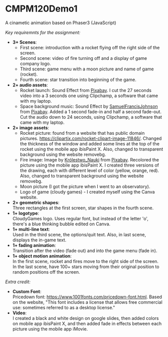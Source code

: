 # CMPM120Demo1
A cinametic animation based on Phaser3 (JavaScript)

*Key requiremnts for the assignment:*
- **3+ Scenes**:<br>
    - First scene: introduction with a rocket flying off the right side of the screen. <br>
    - Second scene: video of fire turning off and a display of game company logo. <br>
    - Third scene: game menu with a moon picture and name of game (rocket). <br>
    - Fourth scene: star transition into beginning of the game. <br>
- **2+ audio assets**:<br>
    - Rocket launch: Sound Effect from <a href="https://pixabay.com/?utm_source=link-attribution&amp;utm_medium=referral&amp;utm_campaign=music&amp;utm_content=76003">Pixabay</a>. I cut the 27 seconds video into a 3 seconds one using Clipchamp, a software that came with my laptop.<br>
    - Space background music: Sound Effect by <a href="https://pixabay.com/users/samuelfrancisjohnson-1207793/?utm_source=link-attribution&amp;utm_medium=referral&amp;utm_campaign=music&amp;utm_content=106826">SamuelFrancisJohnson</a> from <a href="https://pixabay.com//?utm_source=link-attribution&amp;utm_medium=referral&amp;utm_campaign=music&amp;utm_content=106826">Pixabay</a>. Added a 1 second fade-in and half a second fade-out. Cut the audio down to 24 seconds, using Clipchamp, a software that came with my laptop.
- **2+ image assets**:<br>
    - Rocket picture: found from a website that has public domain pictures. https://clipartix.com/rocket-clipart-image-11846/. Changed the thickness of the window and added some lines at the top of the rocket using the mobile app ibisPaint X. Also, changed to transparent background using the website removebg.<br>
    - Fire image: Image by <a href="https://pixabay.com/users/królestwo_nauki-17664295/?utm_source=link-attribution&amp;utm_medium=referral&amp;utm_campaign=image&amp;utm_content=6904983">Królestwo_Nauki</a> from <a href="https://pixabay.com//?utm_source=link-attribution&amp;utm_medium=referral&amp;utm_campaign=image&amp;utm_content=6904983">Pixabay</a>. Recolored the picture using the mobile app ibisPaint X. I created three versions of the drawing, each with different level of color (yellow, orange, red).  Also, changed to transparent background using the website removebg. <br>
    - Moon picture (I got the picture when I went to an observatory).<br>
    - Logo of game (cloudy games) - I created myself using the Canva website.<br>
- **2+ geometric shapes**:<br>
    Three rectangles at the first screen, star shapes in the fourth scene.<br>
- **1+ logotype**:<br>
    CloudyGames logo. Uses regular font, but instead of the letter 'o', there's a blue thinking bubble edited on Canva.<br>
- **1+ multi-line text**:<br>
    Used in the third scene, the options/quit text. Also, in last scene, displays the in-game text.<br>
- **1+ fading animation**:<br>
    Transition after the video (fade out) and into the game menu (fade in).<br>
- **1+ object motion animation**:<br>
    In the first scene, rocket and fires move to the right side of the screen. In the last scene, have 100+ stars moving from their original position to random positions off the screen.

*Extra credit:* <br>
- **Custom Font**:<br>
    Pricedown font: https://www.1001fonts.com/pricedown-font.html. Based on the website, "This font includes a license that allows free commercial use: sometimes referred to as a desktop license." <br>
- **Video**: <br>
    I created a black and white design on google slides, then added colors on mobile app ibisPaint X, and then added fade in effects between each picture using the mobile app iMovie.